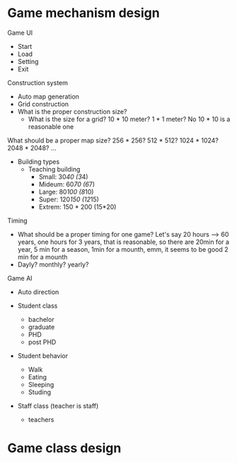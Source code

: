 # Game mechanism design
Game UI
- Start
- Load
- Setting
- Exit

Construction system
- Auto map generation
- Grid construction
- What is the proper construction size?
  - What is the size for a grid? 10 * 10 meter? 1 * 1 meter? No 10 * 10 is a reasonable one

What should be a proper map size? 256 * 256? 512 * 512? 1024 * 1024? 2048 * 2048? ...

- Building types
  - Teaching building
    - Small: 30*40 (3*4)
    - Mideum: 60*70 (6*7)
    - Large: 80*100 (8*10) 
    - Super: 120*150 (12*15)
    - Extrem: 150 * 200 (15*20)

Timing
- What should be a proper timing for one game? Let's say 20 hours --> 60 years, one hours for 3 years, that is reasonable, so there are 20min for a year, 5 min for a season, 1min for a mounth, emm, it seems to be good
2 min for a mounth
- Dayly? monthly? yearly?

Game AI
- Auto direction
- Student class
  - bachelor
  - graduate
  - PHD
  - post PHD

- Student behavior
  - Walk
  - Eating
  - Sleeping
  - Studing
- Staff class (teacher is staff)
  - teachers

# Game class design
